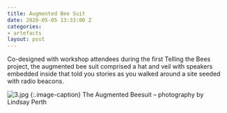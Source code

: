```yaml
---
title: Augmented Bee Suit
date: 2020-05-05 13:33:00 Z
categories:
- artefacts
layout: post
---
```


Co-designed with workshop attendees during the first Telling the Bees project, the augmented bee suit comprised a hat and veil with speakers embedded inside that told you stories as you walked around a site seeded with radio beacons.

![3.jpg](/uploads/3.jpg)
{:.image-caption}
The Augmented Beesuit – photography by Lindsay Perth